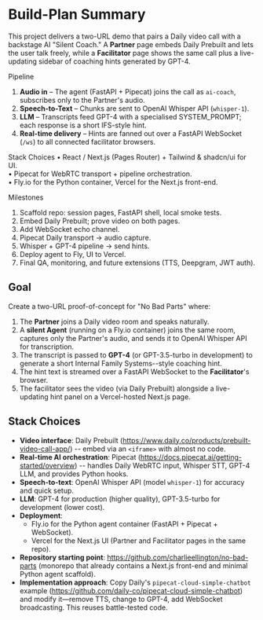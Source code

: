 # Build-Plan Summary

This project delivers a two-URL demo that pairs a Daily video call with a backstage AI "Silent Coach."  A **Partner** page embeds Daily Prebuilt and lets the user talk freely, while a **Facilitator** page shows the same call plus a live-updating sidebar of coaching hints generated by GPT-4.

Pipeline
1. **Audio in** – The agent (FastAPI + Pipecat) joins the call as `ai-coach`, subscribes only to the Partner's audio.
2. **Speech-to-Text** – Chunks are sent to OpenAI Whisper API (`whisper-1`).
3. **LLM** – Transcripts feed GPT-4 with a specialised SYSTEM_PROMPT; each response is a short IFS-style hint.
4. **Real-time delivery** – Hints are fanned out over a FastAPI WebSocket (`/ws`) to all connected facilitator browsers.

Stack Choices
• React / Next.js (Pages Router) + Tailwind & shadcn/ui for UI.  
• Pipecat for WebRTC transport + pipeline orchestration.  
• Fly.io for the Python container, Vercel for the Next.js front-end.

Milestones
1. Scaffold repo: session pages, FastAPI shell, local smoke tests.  
2. Embed Daily Prebuilt; prove video on both pages.  
3. Add WebSocket echo channel.  
4. Pipecat Daily transport → audio capture.  
5. Whisper + GPT-4 pipeline → send hints.  
6. Deploy agent to Fly, UI to Vercel.  
7. Final QA, monitoring, and future extensions (TTS, Deepgram, JWT auth).

## Goal

Create a two-URL proof-of-concept for "No Bad Parts" where:

1. The **Partner** joins a Daily video room and speaks naturally.
2. A **silent Agent** (running on a Fly.io container) joins the same room, captures only the Partner's audio, and sends it to OpenAI Whisper API for transcription.
3. The transcript is passed to **GPT-4** (or GPT-3.5-turbo in development) to generate a short Internal Family Systems--style coaching hint.
4. The hint text is streamed over a FastAPI WebSocket to the **Facilitator**'s browser.
5. The facilitator sees the video (via Daily Prebuilt) alongside a live-updating hint panel on a Vercel-hosted Next.js page.

## Stack Choices

- **Video interface**: Daily Prebuilt (https://www.daily.co/products/prebuilt-video-call-app/) -- embed via an `<iframe>` with almost no code.
- **Real-time AI orchestration**: Pipecat (https://docs.pipecat.ai/getting-started/overview) -- handles Daily WebRTC input, Whisper STT, GPT-4 LLM, and provides Python hooks.
- **Speech-to-text**: OpenAI Whisper API (model `whisper-1`) for accuracy and quick setup.
- **LLM**: GPT-4 for production (higher quality), GPT-3.5-turbo for development (lower cost).
- **Deployment**:
  - Fly.io for the Python agent container (FastAPI + Pipecat + WebSocket).
  - Vercel for the Next.js UI (Partner and Facilitator pages in the same repo).
- **Repository starting point**: https://github.com/charlieellington/no-bad-parts (monorepo that already contains a Next.js front-end and minimal Python agent scaffold).
- **Implementation approach**: Copy Daily's `pipecat-cloud-simple-chatbot` example (https://github.com/daily-co/pipecat-cloud-simple-chatbot) and modify it—remove TTS, change to GPT-4, add WebSocket broadcasting. This reuses battle-tested code. 